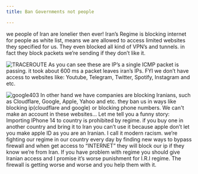 ```yaml
---
title: Ban Governments not people

---
```

we people of Iran are lonelier then ever! Iran’s Regime is blocking internet for people as white list, means we are allowed to access limited websites they specified for us.
They even blocked all kind of VPN’s and tunnels. in fact they block packets we’re sending if they don’t like it.

![TRACEROUTE](/images/Post4/2.png)
As you can see these are IP’s a single ICMP packet is passing.
it took about 600 ms a packet leaves iran’s IPs.
FYI we don’t have access to websites like: Youtube, Telegram, Twitter, Spotify, Instagram and etc.

![google403](/images/Post4/1.png)
In other hand we have companies are blocking Iranians, such as Cloudflare, Google, Apple, Yahoo and etc. they ban us in ways like blocking ip(cloudflare and google) or blocking phone numbers.
We can't make an account in these websites…
Let me tell you a funny story: Importing IPhone 14 to country is prohibited by regime. if you buy one in another country and bring it to Iran you can’t use it because apple don’t let you make apple ID as you are an Iranian.
I call it modern racism. we’re fighting our regime in our country every day by finding new ways to bypass firewall and when get access to “INTERNET” they will block our ip if they know we’re from Iran.
If you have problem with regime you should give Iranian access and I promise it’s worse punishment for I.R.I regime. The firewall is getting worse and worse and you help them with it.
